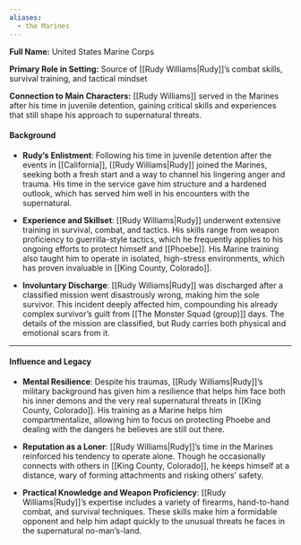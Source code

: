 ```yaml
---
aliases:
  - the Marines
---
```

**Full Name:** United States Marine Corps

**Primary Role in Setting:** Source of [[Rudy Williams|Rudy]]’s combat skills, survival training, and tactical mindset

**Connection to Main Characters:** [[Rudy Williams]] served in the Marines after his time in juvenile detention, gaining critical skills and experiences that still shape his approach to supernatural threats.
#### **Background**

- **Rudy’s Enlistment**: Following his time in juvenile detention after the events in [[California]], [[Rudy Williams|Rudy]] joined the Marines, seeking both a fresh start and a way to channel his lingering anger and trauma. His time in the service gave him structure and a hardened outlook, which has served him well in his encounters with the supernatural.
    
- **Experience and Skillset**: [[Rudy Williams|Rudy]] underwent extensive training in survival, combat, and tactics. His skills range from weapon proficiency to guerrilla-style tactics, which he frequently applies to his ongoing efforts to protect himself and [[Phoebe]]. His Marine training also taught him to operate in isolated, high-stress environments, which has proven invaluable in [[King County, Colorado]].
    
- **Involuntary Discharge**: [[Rudy Williams|Rudy]] was discharged after a classified mission went disastrously wrong, making him the sole survivor. This incident deeply affected him, compounding his already complex survivor’s guilt from  [[The Monster Squad (group)]] days. The details of the mission are classified, but Rudy carries both physical and emotional scars from it.
    

---

#### **Influence and Legacy**

- **Mental Resilience**: Despite his traumas, [[Rudy Williams|Rudy]]’s military background has given him a resilience that helps him face both his inner demons and the very real supernatural threats in [[King County, Colorado]]. His training as a Marine helps him compartmentalize, allowing him to focus on protecting Phoebe and dealing with the dangers he believes are still out there.
    
- **Reputation as a Loner**: [[Rudy Williams|Rudy]]’s time in the Marines reinforced his tendency to operate alone. Though he occasionally connects with others in [[King County, Colorado]], he keeps himself at a distance, wary of forming attachments and risking others’ safety.
    
- **Practical Knowledge and Weapon Proficiency**: [[Rudy Williams|Rudy]]’s expertise includes a variety of firearms, hand-to-hand combat, and survival techniques. These skills make him a formidable opponent and help him adapt quickly to the unusual threats he faces in the supernatural no-man’s-land.